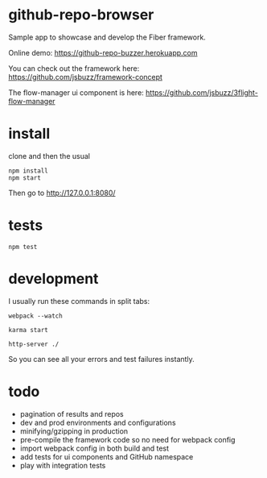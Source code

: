 # github-repo-browser
Sample app to showcase and develop the Fiber framework.

Online demo: https://github-repo-buzzer.herokuapp.com

You can check out the framework here: https://github.com/jsbuzz/framework-concept

The flow-manager ui component is here: https://github.com/jsbuzz/3flight-flow-manager

# install
clone and then the usual
```
npm install
npm start
```
Then go to http://127.0.0.1:8080/

# tests
```
npm test
```

# development
I usually run these commands in split tabs:
```
webpack --watch
```
```
karma start
```
```
http-server ./
```
So you can see all your errors and test failures instantly.

# todo
- pagination of results and repos
- dev and prod environments and configurations
- minifying/gzipping in production
- pre-compile the framework code so no need for webpack config
- import webpack config in both build and test
- add tests for ui components and GitHub namespace
- play with integration tests
